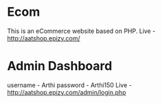 # Ecom
This is an eCommerce website based on PHP.
Live - http://aatshop.epizy.com/
# Admin Dashboard
username - Arthi
password - Arthi150
Live - http://aatshop.epizy.com/admin/login.php
